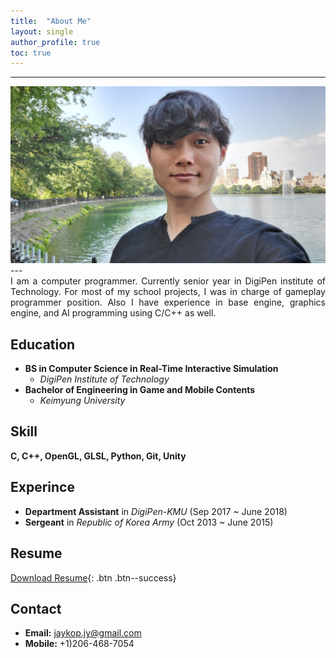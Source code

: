 ```yaml
---
title:  "About Me"
layout: single
author_profile: true
toc: true
---
```

  
---
<div style="text-align:center">
    <a href="/assets/images/face.png"><img src="/assets/images/face.jpg"></a>
</div>
---
<div style="text-align: justify"> I am a computer programmer. Currently senior year in DigiPen institute of Technology. For most of my school projects, I was in charge of gameplay programmer position. Also I have experience in base engine, graphics engine, and AI programming using C/C++ as well.   </div>
  
Education
---
* **BS in Computer Science in Real-Time Interactive Simulation**
    * *DigiPen Institute of Technology*  
* **Bachelor of Engineering in Game and Mobile Contents**
    * *Keimyung University*

Skill
---
**C, C++, OpenGL, GLSL, Python, Git, Unity**

Experince
---
* **Department Assistant** in *DigiPen-KMU* (Sep 2017 ~ June 2018) 
* **Sergeant** in *Republic of Korea Army* (Oct 2013 ~ June 2015)

Resume
---
[Download Resume](download/Resume-JuyongJeong.pdf){: .btn .btn--success}  

Contact
---
* **Email:** jaykop.jy@gmail.com  
* **Mobile:** +1)206-468-7054
  
<!-- [Facebook](#https://www.facebook.com/jaykop.jy/){: .btn .btn--facebook}
[LinkedIn](#https://www.linkedin.com/in/juyong-jeong/){: .btn .btn--linkedin}
[Github](#https://github.com/jaykop/){: .btn .btn--dark} -->
  
